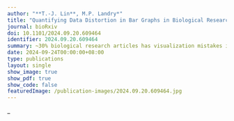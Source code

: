 ```yaml
---
author: "**T.-J. Lin**, M.P. Landry*"
title: "Quantifying Data Distortion in Bar Graphs in Biological Research"
journal: bioRxiv
doi: 10.1101/2024.09.20.609464
identifier: 2024.09.20.609464
summary: ~30% biological research articles has visualization mistakes in their bar graphs
date: 2024-09-24T00:00:00+08:00
type: publications
layout: single
show_image: true
show_pdf: true
show_code: false
featuredImage: /publication-images/2024.09.20.609464.jpg
---
```


_
